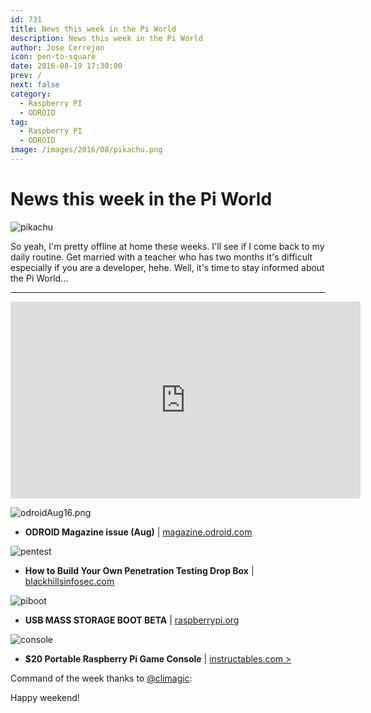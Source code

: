 ```yaml
---
id: 731
title: News this week in the Pi World
description: News this week in the Pi World
author: Jose Cerrejon
icon: pen-to-square
date: 2016-08-19 17:30:00
prev: /
next: false
category:
  - Raspberry PI
  - ODROID
tag:
  - Raspberry PI
  - ODROID
image: /images/2016/08/pikachu.png
---
```


# News this week in the Pi World

![pikachu](/images/2016/08/pikachu.png)

So yeah, I'm pretty offline at home these weeks. I'll see if I come back to my daily routine. Get married with a teacher who has two months it's difficult especially if you are a developer, hehe. Well, it's time to stay informed about the Pi World...

- - -
<iframe width="560" height="315" src="https://www.youtube.com/embed/8BwqpsTStxE?rel=0&amp;showinfo=0" frameborder="0" allowfullscreen></iframe>

![odroidAug16.png](/images/2016/08/odroidAug16.png)

* **ODROID Magazine issue (Aug)** | [magazine.odroid.com](http://magazine.odroid.com/201608)

![pentest](/images/2016/08/pentest.png)

* **How to Build Your Own Penetration Testing Drop Box** | [blackhillsinfosec.com](http://www.blackhillsinfosec.com/?p=5156)

![piboot](/images/2016/08/piboot.png)

* **USB MASS STORAGE BOOT BETA** | [raspberrypi.org](https://www.raspberrypi.org/blog/pi-3-booting-part-i-usb-mass-storage-boot/)

![console](/images/2016/08/console.png)

* **$20 Portable Raspberry Pi Game Console** | [instructables.com > ](http://www.instructables.com/id/20-Portable-Raspberry-Pi-Game-Console/?ALLSTEPS)

Command of the week thanks to [@climagic](https://twitter.com/climagic/):




Happy weekend!